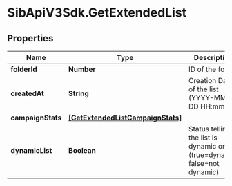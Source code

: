 # SibApiV3Sdk.GetExtendedList

## Properties
Name | Type | Description | Notes
------------ | ------------- | ------------- | -------------
**folderId** | **Number** | ID of the folder | 
**createdAt** | **String** | Creation Date of the list (YYYY-MM-DD HH:mm:ss) | 
**campaignStats** | [**[GetExtendedListCampaignStats]**](GetExtendedListCampaignStats.md) |  | [optional] 
**dynamicList** | **Boolean** | Status telling if the list is dynamic or not (true&#x3D;dynamic, false&#x3D;not dynamic) | [optional] 


